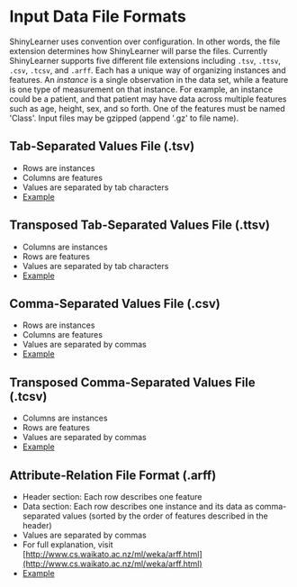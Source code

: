 # Input Data File Formats

ShinyLearner uses convention over configuration. In other words, the file extension determines how ShinyLearner will parse the files. Currently ShinyLearner supports five different file extensions including ```.tsv```, ```.ttsv```, ```.csv```, ```.tcsv```, and ```.arff```. Each has a unique way of organizing instances and features. An *instance* is a single observation in the data set, while a feature is one type of measurement on that instance. For example, an instance could be a patient, and that patient may have data across multiple features such as age, height, sex, and so forth. One of the features must be named 'Class'. Input files may be gzipped (append '.gz' to file name).

## Tab-Separated Values File (.tsv)

* Rows are instances
* Columns are features
* Values are separated by tab characters
* [Example](https://github.com/srp33/ShinyLearner/blob/master/Validation/ExampleFiles/StrongSignal_Both.tsv)

## Transposed Tab-Separated Values File (.ttsv)

* Columns are instances
* Rows are features
* Values are separated by tab characters
* [Example](https://github.com/srp33/ShinyLearner/blob/master/Validation/ExampleFiles/StrongSignal_Both.ttsv)

## Comma-Separated Values File (.csv)

* Rows are instances
* Columns are features
* Values are separated by commas
* [Example](https://github.com/srp33/ShinyLearner/blob/master/Validation/ExampleFiles/StrongSignal_Both.csv)

## Transposed Comma-Separated Values File (.tcsv)

* Columns are instances
* Rows are features
* Values are separated by commas
* [Example](https://github.com/srp33/ShinyLearner/blob/master/Validation/ExampleFiles/StrongSignal_Both.tcsv)

## Attribute-Relation File Format (.arff)

* Header section: Each row describes one feature
* Data section: Each row describes one instance and its data as comma-separated values (sorted by the order of features described in the header)
* Values are separated by commas
* For full explanation, visit [http://www.cs.waikato.ac.nz/ml/weka/arff.html](http://www.cs.waikato.ac.nz/ml/weka/arff.html)
* [Example](https://github.com/srp33/ShinyLearner/blob/master/Validation/ExampleFiles/StrongSignal_Both.arff)
